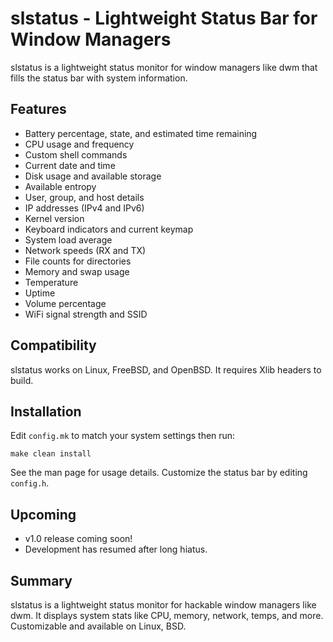 # slstatus - Lightweight Status Bar for Window Managers

slstatus is a lightweight status monitor for window managers like dwm that fills the status bar with system information.  

## Features

- Battery percentage, state, and estimated time remaining
- CPU usage and frequency   
- Custom shell commands
- Current date and time
- Disk usage and available storage
- Available entropy
- User, group, and host details
- IP addresses (IPv4 and IPv6)
- Kernel version 
- Keyboard indicators and current keymap
- System load average
- Network speeds (RX and TX)   
- File counts for directories
- Memory and swap usage
- Temperature
- Uptime
- Volume percentage
- WiFi signal strength and SSID

## Compatibility

slstatus works on Linux, FreeBSD, and OpenBSD. It requires Xlib headers to build.

## Installation

Edit `config.mk` to match your system settings then run:

    make clean install

See the man page for usage details. Customize the status bar by editing `config.h`.

## Upcoming

- v1.0 release coming soon!
- Development has resumed after long hiatus. 

## Summary

slstatus is a lightweight status monitor for hackable window managers like dwm. It displays system stats like CPU, memory, network, temps, and more. Customizable and available on Linux, BSD.
